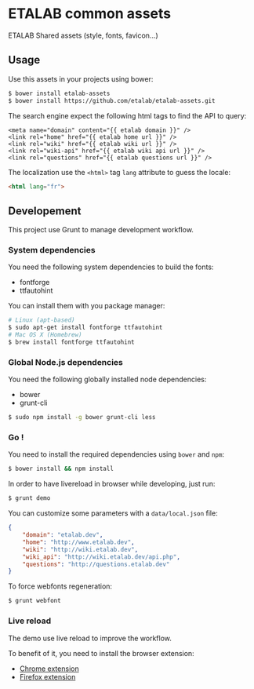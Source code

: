 ETALAB common assets
====================

ETALAB Shared assets (style, fonts, favicon...)

## Usage

Use this assets in your projects using bower:

```bash
$ bower install etalab-assets
$ bower install https://github.com/etalab/etalab-assets.git
```

The search engine expect the following html tags to find the API to query:

```html+jinja
<meta name="domain" content="{{ etalab domain }}" />
<link rel="home" href="{{ etalab home url }}" />
<link rel="wiki" href="{{ etalab wiki url }}" />
<link rel="wiki-api" href="{{ etalab wiki api url }}" />
<link rel="questions" href="{{ etalab questions url }}" />
```

The localization use the ``<html>`` tag ``lang`` attribute to guess the locale:

```html
<html lang="fr">
```

## Developement

This project use Grunt to manage development workflow.

### System dependencies

You need the following system dependencies to build the fonts:
- fontforge
- ttfautohint

You can install them with you package manager:

```bash
# Linux (apt-based)
$ sudo apt-get install fontforge ttfautohint
# Mac OS X (Homebrew)
$ brew install fontforge ttfautohint
```

### Global Node.js dependencies

You need the following globally installed node dependencies:
- bower
- grunt-cli

```bash
$ sudo npm install -g bower grunt-cli less
```

### Go !

You need to install the required dependencies using `bower` and `npm`:

```bash
$ bower install && npm install
```

In order to have livereload in browser while developing, just run:

```bash
$ grunt demo
```

You can customize some parameters with a `data/local.json` file:

```json
{
    "domain": "etalab.dev",
    "home": "http://www.etalab.dev",
    "wiki": "http://wiki.etalab.dev",
    "wiki_api": "http://wiki.etalab.dev/api.php",
    "questions": "http://questions.etalab.dev"
}
```

To force webfonts regeneration:

```bash
$ grunt webfont
```

### Live reload

The demo use live reload to improve the workflow.

To benefit of it, you need to install the browser extension:

- [Chrome extension](https://chrome.google.com/webstore/detail/livereload/jnihajbhpnppcggbcgedagnkighmdlei)
- [Firefox extension](https://addons.mozilla.org/fr/firefox/addon/livereload/)
